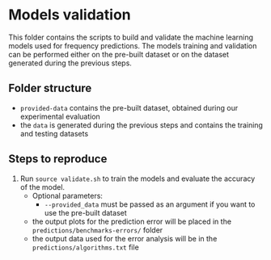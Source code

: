 # Models validation
This folder contains the scripts to build and validate the machine learning models used for frequency predictions.
The models training and validation can be performed either on the pre-built dataset or on the dataset generated during the previous steps.

## Folder structure
- `provided-data` contains the pre-built dataset, obtained during our experimental evaluation
- the `data` is generated during the previous steps and contains the training and testing datasets

## Steps to reproduce
1. Run `source validate.sh` to train the models and evaluate the accuracy of the model.
    - Optional parameters:
      - `--provided_data` must be passed as an argument if you want to use the pre-built dataset
    - the output plots for the prediction error will be placed in the `predictions/benchmarks-errors/` folder
    - the output data used for the error analysis will be in the `predictions/algorithms.txt` file
